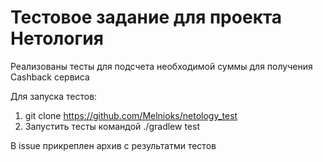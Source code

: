 # Тестовое задание для проекта Нетология
Реализованы тесты для подсчета необходимой суммы для получения Cashback сервиса

Для запуска тестов:

1. git clone https://github.com/Melnioks/netology_test
2. Запустить тесты командой ./gradlew test

В issue прикреплен архив с результатми тестов
